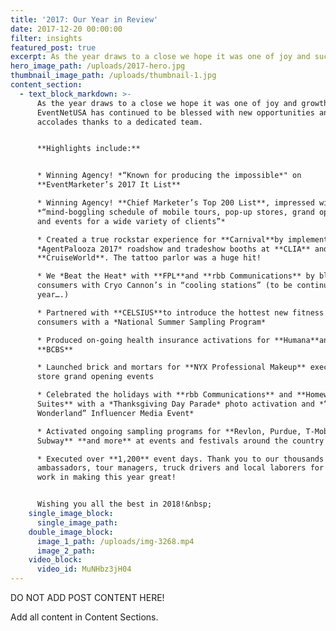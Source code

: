 ```yaml
---
title: '2017: Our Year in Review'
date: 2017-12-20 00:00:00
filter: insights
featured_post: true
excerpt: As the year draws to a close we hope it was one of joy and success for you!
hero_image_path: /uploads/2017-hero.jpg
thumbnail_image_path: /uploads/thumbnail-1.jpg
content_section:
  - text_block_markdown: >-
      As the year draws to a close we hope it was one of joy and growth for you.
      EventNetUSA has continued to be blessed with new opportunities and
      accolades thanks to a dedicated team.


      **Highlights include:**


      * Winning Agency! *“Known for producing the impossible*" on
      **EventMarketer’s 2017 It List**

      * Winning Agency! **Chief Marketer’s Top 200 List**, impressed with our
      *“mind-boggling schedule of mobile tours, pop-up stores, grand openings
      and events for a wide variety of clients”*

      * Created a true rockstar experience for **Carnival**by implementing their
      *AgentPalooza 2017* roadshow and tradeshow booths at **CLIA** and
      **CruiseWorld**. The tattoo parlor was a huge hit!

      * We *Beat the Heat* with **FPL**and **rbb Communications** by blasting
      consumers with Cryo Cannon’s in “cooling stations” (to be continued next
      year….)

      * Partnered with **CELSIUS**to introduce the hottest new fitness drink to
      consumers with a *National Summer Sampling Program*

      * Produced on-going health insurance activations for **Humana**and
      **BCBS**

      * Launched brick and mortars for **NYX Professional Makeup** executing
      store grand opening events

      * Celebrated the holidays with **rbb Communications** and **Homewood
      Suites** with a *Thanksgiving Day Parade* photo activation and *“Winter
      Wonderland” Influencer Media Event*

      * Activated ongoing sampling programs for **Revlon, Purdue, T-Mobile,
      Subway** **and more** at events and festivals around the country

      * Executed over **1,200** event days. Thank you to our thousands of brand
      ambassadors, tour managers, truck drivers and local laborers for your hard
      work in making this year great!


      Wishing you all the best in 2018!&nbsp;
    single_image_block:
      single_image_path:
    double_image_block:
      image_1_path: /uploads/img-3268.mp4
      image_2_path:
    video_block:
      video_id: MuNHbz3jH04
---
```



DO NOT ADD POST CONTENT HERE!

Add all content in Content Sections.